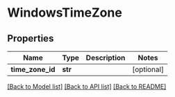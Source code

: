 # WindowsTimeZone


## Properties
Name | Type | Description | Notes
------------ | ------------- | ------------- | -------------
**time_zone_id** | **str** |  | [optional] 

[[Back to Model list]](../README.md#documentation-for-models) [[Back to API list]](../README.md#documentation-for-api-endpoints) [[Back to README]](../README.md)


